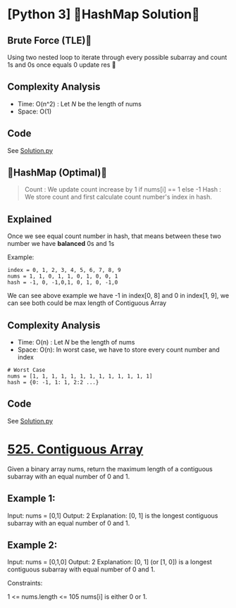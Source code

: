 # [Python 3] 🔢HashMap Solution🔢

## Brute Force (TLE)👶
Using two nested loop to iterate through every possible subarray and count 1s and 0s once equals 0 update res
💪
## Complexity Analysis
* Time: O(n^2) : Let *N* be the length of nums
* Space: O(1) 

## Code
See [Solution.py](https://github.com/gcobs0834/2022-Daily-LeetCoding-Challenge-python3-/blob/0ff771af143f3f869bab8e207ed1b3f360d06af4/Feb%204%20525.%20Contiguous%20Array%20(Medium)/Solution.py#L2)
## 💪HashMap (Optimal)💪
> Count : We update count increase by 1 if nums[i] == 1 else -1
> Hash : We store count and first calculate count number's index in hash.

## Explained
Once we see equal count number in hash, that means between these two number we have **balanced** 0s and 1s

Example:
```
index = 0, 1, 2, 3, 4, 5, 6, 7, 8, 9
nums = 1, 1, 0, 1, 1, 0, 1, 0, 0, 1
hash = -1, 0, -1,0,1, 0, 1, 0, -1,0
```

We can see above example we have -1 in index[0, 8] and 0 in index[1, 9], we can see both could be max length of Contiguous Array
## Complexity Analysis
* Time: O(n) : Let *N* be the length of nums
* Space: O(n): In worst case, we have to store every count number and index
```
# Worst Case
nums = [1, 1, 1, 1, 1, 1, 1, 1, 1, 1, 1, 1, 1]
hash = {0: -1, 1: 1, 2:2 ...}
```

## Code
See [Solution.py](https://github.com/gcobs0834/2022-Daily-LeetCoding-Challenge-python3-/blob/0ff771af143f3f869bab8e207ed1b3f360d06af4/Feb%204%20525.%20Contiguous%20Array%20(Medium)/Solution.py#L14)


# [525. Contiguous Array](https://leetcode.com/problems/contiguous-array/)

Given a binary array nums, return the maximum length of a contiguous subarray with an equal number of 0 and 1.

 

## Example 1:

Input: nums = [0,1]
Output: 2
Explanation: [0, 1] is the longest contiguous subarray with an equal number of 0 and 1.
## Example 2:

Input: nums = [0,1,0]
Output: 2
Explanation: [0, 1] (or [1, 0]) is a longest contiguous subarray with equal number of 0 and 1.
 

Constraints:

1 <= nums.length <= 105
nums[i] is either 0 or 1.
